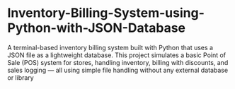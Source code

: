 # Inventory-Billing-System-using-Python-with-JSON-Database
A terminal-based inventory billing system built with Python that uses a JSON file as a lightweight database. This project simulates a basic Point of Sale (POS) system for stores, handling inventory, billing with discounts, and sales logging — all using simple file handling without any external database or library

